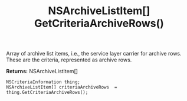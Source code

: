 ﻿---
uid: crmscript_ref_NSCriteriaInformation_GetCriteriaArchiveRows
title: NSArchiveListItem[] GetCriteriaArchiveRows()
intellisense: NSCriteriaInformation.GetCriteriaArchiveRows
keywords: NSCriteriaInformation, GetCriteriaArchiveRows
so.topic: reference
---

Array of archive list items, i.e., the service layer carrier for archive rows. These are the criteria, represented as archive rows.

**Returns:** NSArchiveListItem[]


```crmscript
NSCriteriaInformation thing;
NSArchiveListItem[] criteriaArchiveRows  = thing.GetCriteriaArchiveRows();
```


